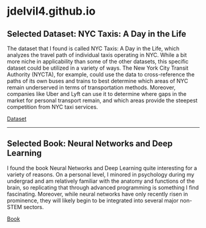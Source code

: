 # jdelvil4.github.io


## Selected Dataset: NYC Taxis: A Day in the Life
The dataset that I found is called NYC Taxis: A Day in the Life, which analyzes the travel path of individual taxis operating in NYC. While a bit more niche in applicability than some of the other datasets, this specific dataset could be utilized in a variety of ways. The New York City Transit Authority (NYCTA), for example, could use the data to cross-reference the paths of its own buses and trains to best determine which areas of NYC remain underserved in terms of transportation methods. Moreover, companies like Uber and Lyft can use it to determine where gaps in the market for personal transport remain, and which areas provide the steepest competition from NYC taxi services.

 [Dataset](https://chriswhong.github.io/nyctaxi/)  

---

## Selected Book: Neural Networks and Deep Learning
I found the book Neural Networks and Deep Learning quite interesting for a variety of reasons. On a personal level, I minored in psychology during my undergrad and am relatively familiar with the anatomy and functions of the brain, so replicating that through advanced programming is something I find fascinating. Moreover, while neural networks have only recently risen in prominence, they will likely begin to be integrated into several major non-STEM sectors. 

 [Book](http://neuralnetworksanddeeplearning.com/)  
